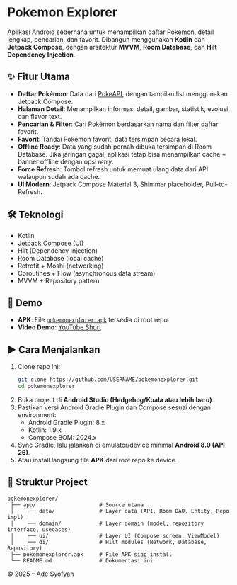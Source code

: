 # Pokemon Explorer

Aplikasi Android sederhana untuk menampilkan daftar Pokémon, detail lengkap, pencarian, dan favorit. Dibangun menggunakan **Kotlin** dan **Jetpack Compose**, dengan arsitektur **MVVM**, **Room Database**, dan **Hilt Dependency Injection**.

## ✨ Fitur Utama
- **Daftar Pokémon**: Data dari [PokeAPI](https://pokeapi.co/), dengan tampilan list menggunakan Jetpack Compose.
- **Halaman Detail**: Menampilkan informasi detail, gambar, statistik, evolusi, dan flavor text.
- **Pencarian & Filter**: Cari Pokémon berdasarkan nama dan filter daftar favorit.
- **Favorit**: Tandai Pokémon favorit, data tersimpan secara lokal.
- **Offline Ready**: Data yang sudah pernah dibuka tersimpan di Room Database. Jika jaringan gagal, aplikasi tetap bisa menampilkan cache + banner offline dengan opsi *retry*.
- **Force Refresh**: Tombol refresh untuk memuat ulang data dari API walaupun sudah ada cache.
- **UI Modern**: Jetpack Compose Material 3, Shimmer placeholder, Pull-to-Refresh.

## 🛠️ Teknologi
- Kotlin
- Jetpack Compose (UI)
- Hilt (Dependency Injection)
- Room Database (local cache)
- Retrofit + Moshi (networking)
- Coroutines + Flow (asynchronous data stream)
- MVVM + Repository pattern

## 📱 Demo
- **APK**: File [`pokemonexplorer.apk`](./pokemonexplorer.apk) tersedia di root repo.
- **Video Demo**: [YouTube Short](https://youtube.com/shorts/Ox_h2I-dJMA?feature=share)

## ▶️ Cara Menjalankan
1. Clone repo ini:
   ```bash
   git clone https://github.com/USERNAME/pokemonexplorer.git
   cd pokemonexplorer
   ```
2. Buka project di **Android Studio (Hedgehog/Koala atau lebih baru)**.
3. Pastikan versi Android Gradle Plugin dan Compose sesuai dengan environment:
   - Android Gradle Plugin: 8.x
   - Kotlin: 1.9.x
   - Compose BOM: 2024.x
4. Sync Gradle, lalu jalankan di emulator/device minimal **Android 8.0 (API 26)**.
5. Atau install langsung file **APK** dari root repo ke device.

## 📂 Struktur Project
```
pokemonexplorer/
 ├── app/                    # Source utama
 │    ├── data/              # Layer data (API, Room DAO, Entity, Repo impl)
 │    ├── domain/            # Layer domain (model, repository interface, usecases)
 │    ├── ui/                # Layer UI (Compose screen, ViewModel)
 │    └── di/                # Hilt modules (Network, Database, Repository)
 ├── pokemonexplorer.apk     # File APK siap install
 └── README.md               # Dokumentasi ini
```

© 2025 – Ade Syofyan
